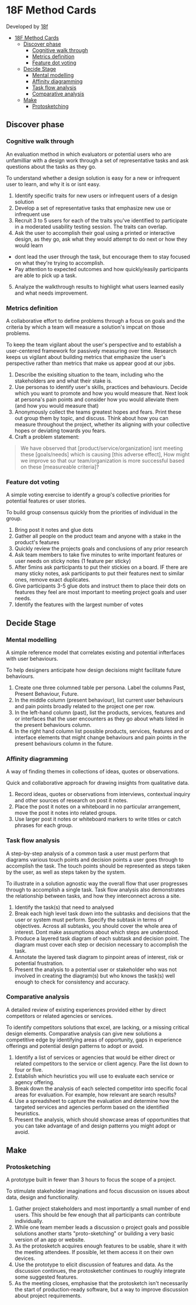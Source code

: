 # 18F Method Cards
Developed by [18f](http://18f.gov/)

<!-- TOC depthFrom:1 depthTo:6 withLinks:1 updateOnSave:1 orderedList:0 -->

- [18F Method Cards](#18f-method-cards)
	- [Discover phase](#discover-phase)
		- [Cognitive walk through](#cognitive-walk-through)
		- [Metrics definition](#metrics-definition)
		- [Feature dot voting](#feature-dot-voting)
	- [Decide Stage](#decide-stage)
		- [Mental modelling](#mental-modelling)
		- [Affinity diagramming](#affinity-diagramming)
		- [Task flow analysis](#task-flow-analysis)
		- [Comparative analysis](#comparative-analysis)
	- [Make](#make)
		- [Protosketching](#protosketching)

<!-- /TOC -->

## Discover phase
### Cognitive walk through
An evaluation method in which evaluators or potential users who are unfamilliar with a design work through a set of representative tasks and ask questions about the tasks as they go.

To understand whether a design solution is easy for a new or infrequent user to learn, and why it is or isnt easy.

1. Identify specific traits for new users or infrequent users of a design solution
2. Develop a set of representative tasks that emphasize new use or infrequent use
3. Recruit 3 to 5 users for each of the traits you've identified to participate in a moderated usability testing session. The traits can overlap.
4. Ask the user to accomplish their goal using a printed or interactive design, as they go, ask what they would attempt to do next or how they would learn
- dont lead the user through the task, but encourage them to stay focused on what they're trying to accomplish.
- Pay attention to expected outcomes and how quickly/easily participants are able to pick up a task.
5. Analyze the walkthrough results to highlight what users learned easily and what needs improvement.

### Metrics definition
A collaborative effort to define problems through a focus on goals and the criteria by which a team will measure a solution's impcat on those problems.

To keep the team vigilant about the user's perspective and to establish a user-centered framework for passively measuring over time. Research keeps us vigilant about building metrics that emphasize the user's perspective rather than metrics that make us appear good at our jobs.

1. Describe the exisiting situation to the team, including who the stakeholders are and what their stake is.
2. Use personas to identify user's skills, practices and behaviours. Decide which you want to promote and how you would measure that. Next look at persona's pain points and consider how you would alleviate them (and how you would measure that)
3. Anonymously collect the teams greatest hopes and fears. Print these out group them by topic, and discuss. Think about how you can measure throughout the project, whether its aligning with your collective hopes or deviating towards you fears.
4. Craft a problem statement:
> We have observed that [product/service/organization] isnt meeting these [goals/needs] which is causing [this adverse effect], How might we improve so that our team/organization is more successful based on these [measureable criteria]?

### Feature dot voting
A simple voting exercise to identify a group's collective priorities for potential features or user stories.

To build group consensus quickly from the priorities of individual in the group.

1. Bring post it notes and glue dots
2. Gather all people on the product team and anyone with a stake in the product's features
3. Quickly review the projects goals and conclusions of any prior research
4. Ask team members to take five minutes to write important features or user needs on sticky notes (1 feature per sticky)
5. After 5mins ask participants to put their stickies on a board. IF there are many sticky notes, ask participants to put their features next to similar ones, remove exact duplicates.
6. Give participants 3-5 glue dots and instruct them to place their dots on features they feel are most important to meeting project goals and user needs.
7. Identify the features with the largest number of votes

## Decide Stage
### Mental modelling
A simple reference model that correlates existing and potential infterfaces with user behaviours.

To help designers anticipate how design decisions might facilitate future behaviours.

1. Create one three columned table per persona. Label the columns Past, Present Behaviour, Future.
2. In the middle column (present behaviour), list current user behaviours and pain points broadly related to the project one per row.
3. In the left-hand column (past), list the products, services, features and or interfaces that the user encounters as they go about whats listed in the present behaviours column.
4. In the right hand column list possible products, services, features and or interface elements that might change behaviours and pain points in the present behaviours column in the future.

### Affinity diagramming
A way of finding themes in collections of ideas, quotes or observations.

Quick and collaborative approach for drawing insights from qualitative data.

1. Record ideas, quotes or observations from interviews, contextual inquiry and other sources of research on post it notes.
2. Place the post it notes on a whiteboard in no particular arrangement, move the post it notes into related groups.
3. Use larger post it notes or whiteboard markers to write titles or catch phrases for each group.

### Task flow analysis
A step-by-step analysis of a common task a user must perform that diagrams various touch points and decision points a user goes through to accomplish the task. The touch points should be represented as steps taken by the user, as well as steps taken by the system.

To illustrate in a solution agnostic way the overall flow that user progresses through to accomplish a single task. Task flow analysis also demonstrates the relationship between tasks, and how they interconnect across a site.

1. Identify the task(s) that need to analysed
2. Break each high level task down into the subtasks and decisions that the user or system must perform. Specify the subtask in terms of objectives. Across all subtasks, you should cover the whole area of interest. Dont make assumptions about which steps are understood.
3. Produce a layered task diagram of each subtask and decision point. The diagram must cover each step or decision necessary to accomplish the task.
4. Annotate the layered task diagram to pinpoint areas of interest, risk or potential frustration.
5. Present the analysis to a potential user or stakeholder who was not involved in creating the diagram(s) but who knows the task(s) well enough to check for consistency and accuracy.

### Comparative analysis
A detailed review of existing experiences provided either by direct competitors or related agencies or services.

To identify competitors solutions that excel, are lacking, or a missing critical design elements. Comparative analysis can give new solutions a competitive edge by identifying areas of opportunity, gaps in experience offerings and potential design patterns to adopt or avoid.

1. Identify a list of services or agencies that would be either direct or related competitors to the service or client agency. Pare the list down to four or five.
2. Establish which heuristics you will use to evaluate each service or agency offering.
3. Break down the analysis of each selected competitor into specific focal areas for evaluation. For example, how relevant are search results?
4. Use a spreadsheet to capture the evaluation and determine how the targeted services and agencies perform based on the identified heuristics.
5. Present the analysis, which should showcase areas of opportunities that you can take advantage of and design patterns you might adopt or avoid.

## Make
### Protosketching
A prototype built in fewer than 3 hours to focus the scope of a project.

To stimulate stakeholder imaginations and focus discussion on issues about data, design and functionality.

1. Gather project stakeholders and most importantly a small number of end users. This should be few enough that all participants can contribute individually.
2. While one team member leads a discussion o project goals and possible solutions another starts "proto-sketching" or building a very basic version of an app or website.
3. As the protosketch acquires enough features to be usable, share it with the meeting attendees. If possible, let them access it on their own devices.
4. Use the prototype to elicit discussion of features and data. As the discussion continues, the protosketcher continues to roughly integrate some suggested features.
5. As the meeting closes, emphasise that the protosketch isn't necessarily the start of production-ready software, but a way to improve discussion about project requirements.
